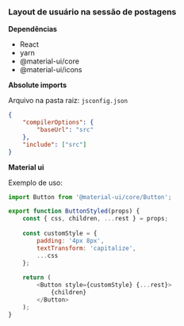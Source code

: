### Layout de usuário na sessão de postagens

__Dependências__

* React
* yarn
* @material-ui/core
* @material-ui/icons

__Absolute imports__

Arquivo na pasta raiz: ```jsconfig.json```

```json
{
	"compilerOptions": {
		"baseUrl": "src"
	},
	"include": ["src"]
}
```

__Material ui__

Exemplo de uso:

```javascript
import Button from '@material-ui/core/Button';

export function ButtonStyled(props) {
	const { css, children, ...rest } = props;
	
	const customStyle = {
		padding: '4px 8px',
		textTransform: 'capitalize',
		...css
	};
	
	return (
		<Button style={customStyle} {...rest}>
			{children}
		</Button>
	);
}

```
